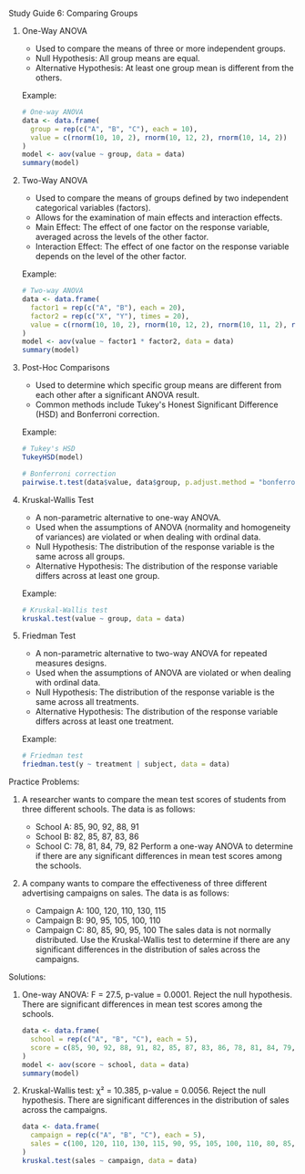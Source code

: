 Study Guide 6: Comparing Groups

1. One-Way ANOVA
   - Used to compare the means of three or more independent groups.
   - Null Hypothesis: All group means are equal.
   - Alternative Hypothesis: At least one group mean is different from the others.
   
   Example:
   ```R
   # One-way ANOVA
   data <- data.frame(
     group = rep(c("A", "B", "C"), each = 10),
     value = c(rnorm(10, 10, 2), rnorm(10, 12, 2), rnorm(10, 14, 2))
   )
   model <- aov(value ~ group, data = data)
   summary(model)
   ```

2. Two-Way ANOVA
   - Used to compare the means of groups defined by two independent categorical variables (factors).
   - Allows for the examination of main effects and interaction effects.
   - Main Effect: The effect of one factor on the response variable, averaged across the levels of the other factor.
   - Interaction Effect: The effect of one factor on the response variable depends on the level of the other factor.
   
   Example:
   ```R
   # Two-way ANOVA
   data <- data.frame(
     factor1 = rep(c("A", "B"), each = 20),
     factor2 = rep(c("X", "Y"), times = 20),
     value = c(rnorm(10, 10, 2), rnorm(10, 12, 2), rnorm(10, 11, 2), rnorm(10, 13, 2))
   )
   model <- aov(value ~ factor1 * factor2, data = data)
   summary(model)
   ```

3. Post-Hoc Comparisons
   - Used to determine which specific group means are different from each other after a significant ANOVA result.
   - Common methods include Tukey's Honest Significant Difference (HSD) and Bonferroni correction.
   
   Example:
   ```R
   # Tukey's HSD
   TukeyHSD(model)
   
   # Bonferroni correction
   pairwise.t.test(data$value, data$group, p.adjust.method = "bonferroni")
   ```

4. Kruskal-Wallis Test
   - A non-parametric alternative to one-way ANOVA.
   - Used when the assumptions of ANOVA (normality and homogeneity of variances) are violated or when dealing with ordinal data.
   - Null Hypothesis: The distribution of the response variable is the same across all groups.
   - Alternative Hypothesis: The distribution of the response variable differs across at least one group.
   
   Example:
   ```R
   # Kruskal-Wallis test
   kruskal.test(value ~ group, data = data)
   ```

5. Friedman Test
   - A non-parametric alternative to two-way ANOVA for repeated measures designs.
   - Used when the assumptions of ANOVA are violated or when dealing with ordinal data.
   - Null Hypothesis: The distribution of the response variable is the same across all treatments.
   - Alternative Hypothesis: The distribution of the response variable differs across at least one treatment.
   
   Example:
   ```R
   # Friedman test
   friedman.test(y ~ treatment | subject, data = data)
   ```

Practice Problems:

1. A researcher wants to compare the mean test scores of students from three different schools. The data is as follows:
   - School A: 85, 90, 92, 88, 91
   - School B: 82, 85, 87, 83, 86
   - School C: 78, 81, 84, 79, 82
   Perform a one-way ANOVA to determine if there are any significant differences in mean test scores among the schools.

2. A company wants to compare the effectiveness of three different advertising campaigns on sales. The data is as follows:
   - Campaign A: 100, 120, 110, 130, 115
   - Campaign B: 90, 95, 105, 100, 110
   - Campaign C: 80, 85, 90, 95, 100
   The sales data is not normally distributed. Use the Kruskal-Wallis test to determine if there are any significant differences in the distribution of sales across the campaigns.

Solutions:

1. One-way ANOVA: F = 27.5, p-value = 0.0001. Reject the null hypothesis. There are significant differences in mean test scores among the schools.

   ```R
   data <- data.frame(
     school = rep(c("A", "B", "C"), each = 5),
     score = c(85, 90, 92, 88, 91, 82, 85, 87, 83, 86, 78, 81, 84, 79, 82)
   )
   model <- aov(score ~ school, data = data)
   summary(model)
   ```

2. Kruskal-Wallis test: χ² = 10.385, p-value = 0.0056. Reject the null hypothesis. There are significant differences in the distribution of sales across the campaigns.

   ```R
   data <- data.frame(
     campaign = rep(c("A", "B", "C"), each = 5),
     sales = c(100, 120, 110, 130, 115, 90, 95, 105, 100, 110, 80, 85, 90, 95, 100)
   )
   kruskal.test(sales ~ campaign, data = data)
   ```
